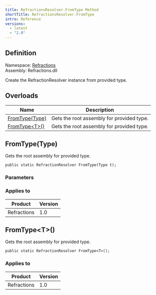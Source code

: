 ```yaml
---
title: RefractionsResolver.FromType Method
shortTitle: RefractionsResolver.FromType
intro: Reference
versions:
  - latest
  - "2.0"
---
```


## Definition

Namespace: [Refractions](./refractions)  
Assembly: Refractions.dll

Create the RefractionResolver instance from provided type.

## Overloads

| Name                                                                    | Description                               |
| ----------------------------------------------------------------------- | ----------------------------------------- |
| [FromType(Type)](./refractions.refractionresolver.fromtype#fromtype)    | Gets the root assembly for provided type. |
| [FromType&lt;T>()](./refractions.refractionresolver.fromtype#fromtypet) | Gets the root assembly for provided type. |

## FromType(Type)

Gets the root assembly for provided type.

```csharp:C#
public static RefractionResolver FromType(Type t);
```

### Parameters

### Applies to

| Product     | Version |
| ----------- | ------- |
| Refractions | 1.0     |

## FromType&lt;T>()

Gets the root assembly for provided type.

```csharp:C#
public static RefractionResolver FromType<T>();
```

### Applies to

| Product     | Version |
| ----------- | ------- |
| Refractions | 1.0     |
